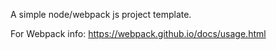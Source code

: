 A simple node/webpack js project template.

For Webpack info: https://webpack.github.io/docs/usage.html
